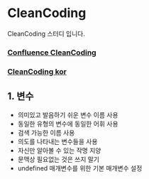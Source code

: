 # CleanCoding

CleanCoding 스터디 입니다.

### [Confluence CleanCoding](https://twinny.atlassian.net/wiki/spaces/TRSITEAM/pages/4510843317/Web)
### [CleanCoding kor](https://github.com/qkraudghgh/clean-code-javascript-ko#%EB%B3%80%EC%88%98variables)

## 1. 변수
- 의미있고 발음하기 쉬운 변수 이름 사용
- 동일한 유형의 변수에 동일한 어휘 사용
- 검색 가능한 이름 사용
- 의도를 나타내는 변수들을 사용
- 자신만 알아볼 수 있는 작명 지양
- 문맥상 필요없는 것은 쓰지 말기
- undefined 매개변수를 위한 기본 매개변수 설정